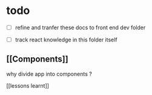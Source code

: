 # todo
- [ ] refine and tranfer these docs to front end dev folder
- [ ] track react knowledge in this folder itself


## [[Components]]
why divide app into components ?

[[lessons learnt]]